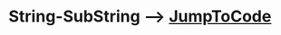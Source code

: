 # String-SubString --> [JumpToCode](https://github.com/dimatarelkin/String-SubString/blob/master/NSString/NSString/ViewController.m)
